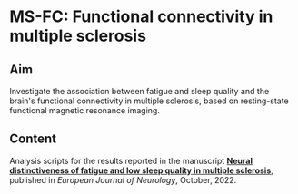 # MS-FC: Functional connectivity in multiple sclerosis


## Aim
Investigate the association between fatigue and sleep quality and the brain's functional connectivity in multiple sclerosis, based on resting-state functional magnetic resonance imaging.

## Content
Analysis scripts for the results reported in the manuscript [**Neural distinctiveness of fatigue and low sleep quality in multiple sclerosis**](https://doi.org/10.1111/ene.15445), published in *European Journal of Neurology*, October, 2022.
